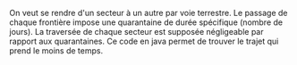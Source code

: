 On veut se rendre d'un secteur à un autre par voie terrestre. Le passage de chaque frontière impose une quarantaine de durée spécifique (nombre de jours). La traversée de chaque secteur est supposée négligeable par rapport aux quarantaines. Ce code en java permet de trouver le trajet qui prend le moins de temps.

